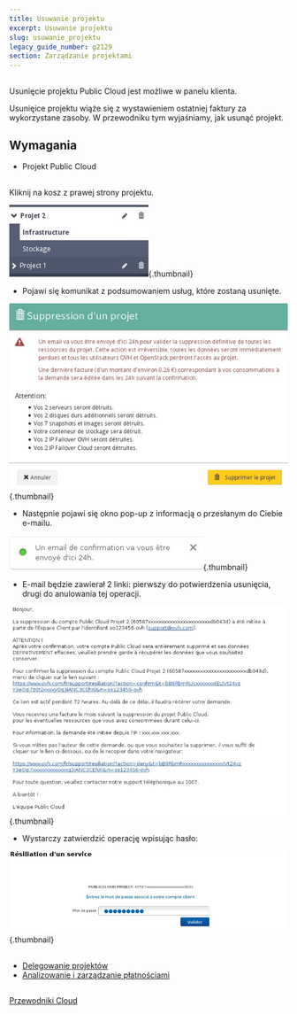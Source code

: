 ```yaml
---
title: Usuwanie projektu
excerpt: Usuwanie projektu
slug: usuwanie_projektu
legacy_guide_number: g2129
section: Zarządzanie projektami
---
```



## 
Usunięcie projektu Public Cloud jest możliwe w panelu klienta. 

Usunięice projektu wiąże się z wystawieniem ostatniej faktury za wykorzystane zasoby. 
W przewodniku tym wyjaśniamy, jak usunąć projekt.


## Wymagania

- Projekt Public Cloud




## 
Kliknij na kosz z prawej strony projektu.

![](images/img_3960.jpg){.thumbnail}

- Pojawi się komunikat z podsumowaniem usług, które zostaną usunięte.



![](images/img_3961.jpg){.thumbnail}

- Następnie pojawi się okno pop-up z informacją o przesłanym do Ciebie e-mailu.



![](images/img_3962.jpg){.thumbnail}

- E-mail będzie zawierał 2 linki: pierwszy do potwierdzenia usunięcia, drugi do anulowania tej operacji.



![](images/img_3963.jpg){.thumbnail}

- Wystarczy zatwierdzić operację wpisując hasło:



![](images/img_3964.jpg){.thumbnail}


## 

- [Delegowanie projektów]({legacy}1914)
- [Analizowanie i zarządzanie płatnościami]({legacy}2031)




## 
[Przewodniki Cloud]({legacy}1785)

